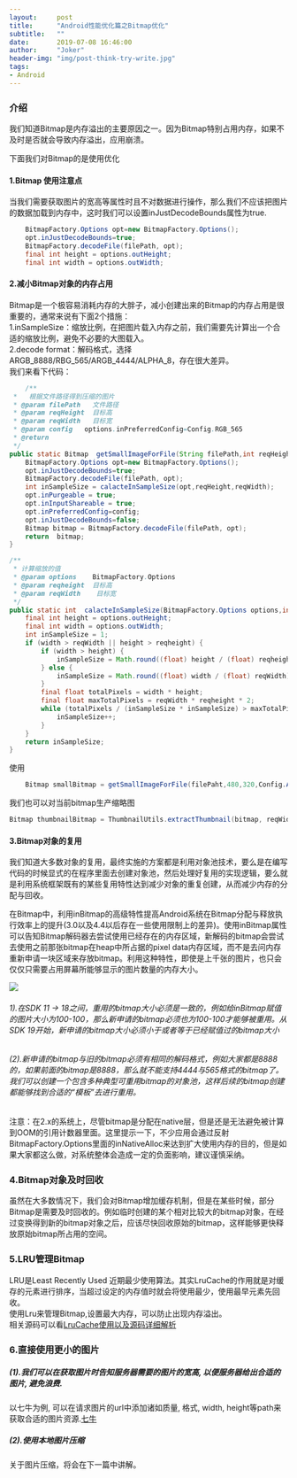 ```yaml
---
layout:     post
title:      "Android性能优化篇之Bitmap优化"
subtitle:   ""
date:       2019-07-08 16:46:00
author:     "Joker"
header-img: "img/post-think-try-write.jpg"
tags:
- Android     
---
```


### 介绍

我们知道Bitmap是内存溢出的主要原因之一。因为Bitmap特别占用内存，如果不及时是否就会导致内存溢出，应用崩溃。  

下面我们对Bitmap的是使用优化

#### 1.Bitmap 使用注意点

当我们需要获取图片的宽高等属性时且不对数据进行操作，那么我们不应该把图片的数据加载到内存中，这时我们可以设置inJustDecodeBounds属性为true.

```java
    BitmapFactory.Options opt=new BitmapFactory.Options();
    opt.inJustDecodeBounds=true;
    BitmapFactory.decodeFile(filePath, opt);
    final int height = options.outHeight;
    final int width = options.outWidth;
```

#### 2.减小Bitmap对象的内存占用

Bitmap是一个极容易消耗内存的大胖子，减小创建出来的Bitmap的内存占用是很重要的，通常来说有下面2个措施：  
1.inSampleSize：缩放比例，在把图片载入内存之前，我们需要先计算出一个合适的缩放比例，避免不必要的大图载入。  
2.decode format：解码格式，选择ARGB_8888/RBG_565/ARGB_4444/ALPHA_8，存在很大差异。  
我们来看下代码：

```java
    /**
 *   根据文件路径得到压缩的图片
 * @param filePath   文件路径
 * @param reqHeight  目标高
 * @param reqWidth   目标宽
 * @param config   options.inPreferredConfig=Config.RGB_565
 * @return
 */
public static Bitmap  getSmallImageForFile(String filePath,int reqHeight,int reqWidth,Config config){
    BitmapFactory.Options opt=new BitmapFactory.Options();
    opt.inJustDecodeBounds=true;
    BitmapFactory.decodeFile(filePath, opt);
    int inSampleSize = calacteInSampleSize(opt,reqHeight,reqWidth);
    opt.inPurgeable = true;
    opt.inInputShareable = true;
    opt.inPreferredConfig=config;
    opt.inJustDecodeBounds=false;
    Bitmap bitmap = BitmapFactory.decodeFile(filePath, opt);
    return  bitmap;
} 

/**
 * 计算缩放的值
 * @param options    BitmapFactory.Options
 * @param reqheight  目标高
 * @param reqWidth    目标宽
 */
public static int  calacteInSampleSize(BitmapFactory.Options options,int reqheight,int reqWidth){
    final int height = options.outHeight;
    final int width = options.outWidth;
    int inSampleSize = 1;
    if (width > reqWidth || height > reqheight) {
        if (width > height) {
            inSampleSize = Math.round((float) height / (float) reqheight);
        } else {
            inSampleSize = Math.round((float) width / (float) reqWidth);
        }
        final float totalPixels = width * height;
        final float maxTotalPixels = reqWidth * reqheight * 2;
        while (totalPixels / (inSampleSize * inSampleSize) > maxTotalPixels) {
            inSampleSize++;
        }
    }
    return inSampleSize;
}
```

使用

```java
    Bitmap smallBitmap = getSmallImageForFile(filePaht,480,320,Config.ARGB_
```

我们也可以对当前bitmap生产缩略图

```java
Bitmap thumbnailBitmap = ThumbnailUtils.extractThumbnail(bitmap, reqWidth, reqHeight, ThumbnailUtils.OPTIONS_RECYCLE_INPUT);
```

#### 3.Bitmap对象的复用

我们知道大多数对象的复用，最终实施的方案都是利用对象池技术，要么是在编写代码的时候显式的在程序里面去创建对象池，然后处理好复用的实现逻辑，要么就是利用系统框架既有的某些复用特性达到减少对象的重复创建，从而减少内存的分配与回收。 

 
在Bitmap中，利用inBitmap的高级特性提高Android系统在Bitmap分配与释放执行效率上的提升(3.0以及4.4以后存在一些使用限制上的差异)。使用inBitmap属性可以告知Bitmap解码器去尝试使用已经存在的内存区域，新解码的bitmap会尝试去使用之前那张bitmap在heap中所占据的pixel data内存区域，而不是去问内存重新申请一块区域来存放bitmap。利用这种特性，即使是上千张的图片，也只会仅仅只需要占用屏幕所能够显示的图片数量的内存大小。





![](https://upload-images.jianshu.io/upload_images/5748654-48ee33c314a08ec0.png?imageMogr2/auto-orient/strip%7CimageView2/2/w/444/format/webp)



###### 1).在SDK 11 -> 18之间，重用的bitmap大小必须是一致的，例如给inBitmap赋值的图片大小为100-100，那么新申请的bitmap必须也为100-100才能够被重用。从SDK 19开始，新申请的bitmap大小必须小于或者等于已经赋值过的bitmap大小

###### (2).新申请的bitmap与旧的bitmap必须有相同的解码格式，例如大家都是8888的，如果前面的bitmap是8888，那么就不能支持4444与565格式的bitmap了。 我们可以创建一个包含多种典型可重用bitmap的对象池，这样后续的bitmap创建都能够找到合适的“模板”去进行重用。

注意：在2.x的系统上，尽管bitmap是分配在native层，但是还是无法避免被计算到OOM的引用计数器里面。这里提示一下，不少应用会通过反射BitmapFactory.Options里面的inNativeAlloc来达到扩大使用内存的目的，但是如果大家都这么做，对系统整体会造成一定的负面影响，建议谨慎采纳。

### 4.Bitmap对象及时回收

虽然在大多数情况下，我们会对Bitmap增加缓存机制，但是在某些时候，部分Bitmap是需要及时回收的。例如临时创建的某个相对比较大的bitmap对象，在经过变换得到新的bitmap对象之后，应该尽快回收原始的bitmap，这样能够更快释放原始bitmap所占用的空间。



### 5.LRU管理Bitmap

LRU是Least Recently Used 近期最少使用算法。其实LruCache的作用就是对缓存的元素进行排序，当超过设定的内存值时就会将使用最少，使用最早元素先回收。  
使用Lru来管理Bitmap,设置最大内存，可以防止出现内存溢出。  
相关源码可以看[LruCache使用以及源码详细解析](https://blog.csdn.net/a847427920/article/details/52206165)



### 6.直接使用更小的图片



##### (1).我们可以在获取图片时告知服务器需要的图片的宽高, 以便服务器给出合适的图片, 避免浪费.

以七牛为例, 可以在请求图片的url中添加诸如质量, 格式, width, height等path来获取合适的图片资源.[七牛](https://developer.qiniu.com/dora/manual/1279/basic-processing-images-imageview2)



##### (2).使用本地图片压缩

关于图片压缩，将会在下一篇中讲解。






































